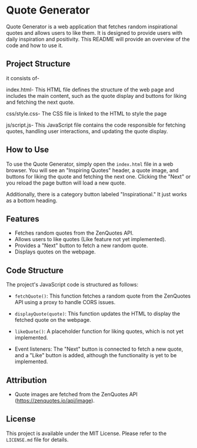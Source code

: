 # Quote Generator

Quote Generator is a web application that fetches random inspirational quotes and allows users to like them. It is designed to provide users with daily inspiration and positivity. This README will provide an overview of the code and how to use it.

## Project Structure
it consists of-

index.html- This HTML file defines the structure of the web page and includes the main content, such as the quote display and buttons for liking and fetching the next quote.

css/style.css- The CSS file is linked to the HTML to style the page

js/script.js- This JavaScript file contains the code responsible for fetching quotes, handling user interactions, and updating the quote display.

## How to Use

To use the Quote Generator, simply open the `index.html` file in a web browser. You will see an "Inspiring Quotes" header, a quote image, and buttons for liking the quote and fetching the next one. Clicking the "Next" or you reload the page button will load a new quote.

Additionally, there is a category button labeled "Inspirational." It just works as a bottom heading.

## Features

- Fetches random quotes from the ZenQuotes API.
- Allows users to like quotes (Like feature not yet implemented).
- Provides a "Next" button to fetch a new random quote.
- Displays quotes on the webpage.

## Code Structure

The project's JavaScript code is structured as follows:

- `fetchQuote()`: This function fetches a random quote from the ZenQuotes API using a proxy to handle CORS issues.

- `displayQuote(quote)`: This function updates the HTML to display the fetched quote on the webpage.

- `likeQuote()`: A placeholder function for liking quotes, which is not yet implemented.

- Event listeners: The "Next" button is connected to fetch a new quote, and a "Like" button is added, although the functionality is yet to be implemented.

## Attribution

- Quote images are fetched from the ZenQuotes API (https://zenquotes.io/api/image).

## License

This project is available under the MIT License. Please refer to the `LICENSE.md` file for details.